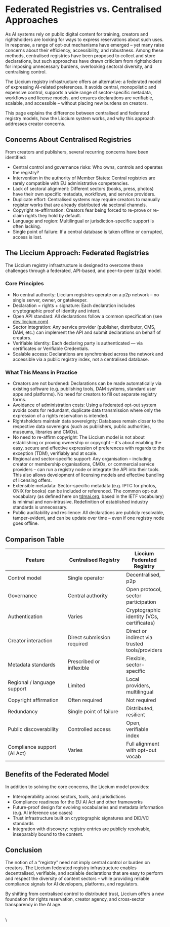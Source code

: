 # Federated Registries vs. Centralised Approaches

As AI systems rely on public digital content for training, creators and rightsholders are looking for ways to express reservations about such uses. In response, a range of opt-out mechanisms have emerged – yet many raise concerns about their efficiency, accessibility, and robustness. Among these methods, centralised registries have been proposed to collect and store declarations, but such approaches have drawn criticism from rightsholders for imposing unnecessary burdens, overlooking sectoral diversity, and centralising control.

The Liccium registry infrastructure offers an alternative: a federated model of expressing AI-related preferences. It avoids central, monopolistic and expensive control, supports a wide range of sector-specific metadata, workflows and license models, and ensures declarations are verifiable, scalable, and accessible – without placing new burdens on creators.

This page explains the difference between centralised and federated registry models, how the Liccium system works, and why this approach addresses creator concerns.

## Concerns About Centralised Registries

From creators and publishers, several recurring concerns have been identified:

* Central control and governance risks: Who owns, controls and operates the registry?&#x20;
* Intervention in the authority of Member States: Central registries are rarely compatible with EU administrative competencies.&#x20;
* Lack of sectoral alignment: Different sectors (books, press, photos) have their own specific metadata, workflows, and service providers.
* Duplicate effort: Centralised systems may require creators to manually register works that are already distributed via sectoral channels.
* Copyright re-affirmation: Creators fear being forced to re-prove or re-claim rights they hold by default.
* Language and region: Multilingual or jurisdiction-specific support is often lacking.
* Single point of failure: If a central database is taken offline or corrupted, access is lost.

## The Liccium Approach: Federated Registries

The Liccium registry infrastructure is designed to overcome these challenges through a federated, API-based, and peer-to-peer (p2p) model.

### **Core Principles**

* No central authority: Liccium registries operate on a p2p network – no single server, owner, or gatekeeper.
* Declaration = rights + signature: Each declaration includes cryptographic proof of identity and intent.
* Open API standard: All declarations follow a common specification (see [dev.liccium.com](https://dev.liccium.com/)).
* Sector integration: Any service provider (publisher, distributor, CMS, DAM, etc.) can implement the API and submit declarations on behalf of creators.
* Verifiable identity: Each declaring party is authenticated — via certificates or Verifiable Credentials.
* Scalable access: Declarations are synchronised across the network and accessible via a public registry index, not a centralised database.

### **What This Means in Practice**

* Creators are not burdened: Declarations can be made automatically via existing software (e.g. publishing tools, DAM systems, standard user apps and platforms). No need for creators to fill out separate registry forms.
* Avoidance of administration costs: Using a federated opt-out system avoids costs for redundant, duplicate data transmission where only the expression of a rights reservation is intended.
* Rightsholders maintain data sovereignty: Databases remain closer to the respective data sovereigns (such as publishers, public authorities, museums, libraries and CMOs).
* No need to re-affirm copyright: The Liccium model is not about establishing or proving ownership or copyright – it's about enabling the easy, secure and effective expression of preferences with regards to the exception (TDM), verifiably and at scale.
* Regional and sector-specific support: Any organisation – including creator or membership organisations, CMOs, or commercial service providers – can run a registry node or integrate the API into their tools. This also allows development of licensing models and effective bundling of licensing offers.
* Extensible metadata: Sector-specific metadata (e.g. IPTC for photos, ONIX for books) can be included or referenced. The common opt-out vocabulary (as defined here on [tdmai.org](https://tdmai.org/), based in the IETF vocabulary) is minimal and non-intrusive. Redefinition of established industry standards is unnecessary.
* Public auditability and resilience: All declarations are publicly resolvable, tamper-evident, and can be update over time – even if one registry node goes offline.

## Comparison Table

<table><thead><tr><th width="184.55859375">Feature</th><th width="182.66796875">Centralised Registry</th><th>Liccium Federated Registry</th></tr></thead><tbody><tr><td>Control model</td><td>Single operator</td><td>Decentralised, p2p</td></tr><tr><td>Governance</td><td>Central authority</td><td>Open protocol, sector participation</td></tr><tr><td>Authentication</td><td>Varies</td><td>Cryptographic identity (VCs, certificates)</td></tr><tr><td>Creator interaction</td><td>Direct submission required</td><td>Direct or indirect via trusted tools/providers</td></tr><tr><td>Metadata standards</td><td>Prescribed or inflexible</td><td>Flexible, sector-specific</td></tr><tr><td>Regional / language support</td><td>Limited</td><td>Local providers, multilingual</td></tr><tr><td>Copyright affirmation</td><td>Often required</td><td>Not required</td></tr><tr><td>Redundancy</td><td>Single point of failure</td><td>Distributed, resilient</td></tr><tr><td>Public discoverability</td><td>Controlled access</td><td>Open, verifiable index</td></tr><tr><td>Compliance support<br>(AI Act)</td><td>Varies</td><td>Full alignment with opt-out vocab</td></tr></tbody></table>

## Benefits of the Federated Model

In addition to solving the core concerns, the Liccium model provides:

* Interoperability across sectors, tools, and jurisdictions
* Compliance readiness for the EU AI Act and other frameworks
* Future-proof design for evolving vocabularies and metadata information (e.g. AI inference use cases)
* Trust infrastructure built on cryptographic signatures and DID/VC standards
* Integration with discovery: registry entries are publicly resolvable, inseparably bound to the content.

## Conclusion

The notion of a “registry” need not imply central control or burden on creators. The Liccium federated registry infrastructure enables decentralised, verifiable, and scalable declarations that are easy to perform and respect the diversity of content sectors – while providing reliable compliance signals for AI developers, platforms, and regulators.

By shifting from centralised control to distributed trust, Liccium offers a new foundation for rights reservation, creator agency, and cross-sector transparency in the AI age.

\
\
